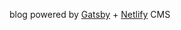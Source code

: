 blog powered by [Gatsby](https://www.gatsbyjs.com/tutorial/blog-netlify-cms-tutorial/) + [Netlify](https://netlify.app/) CMS
